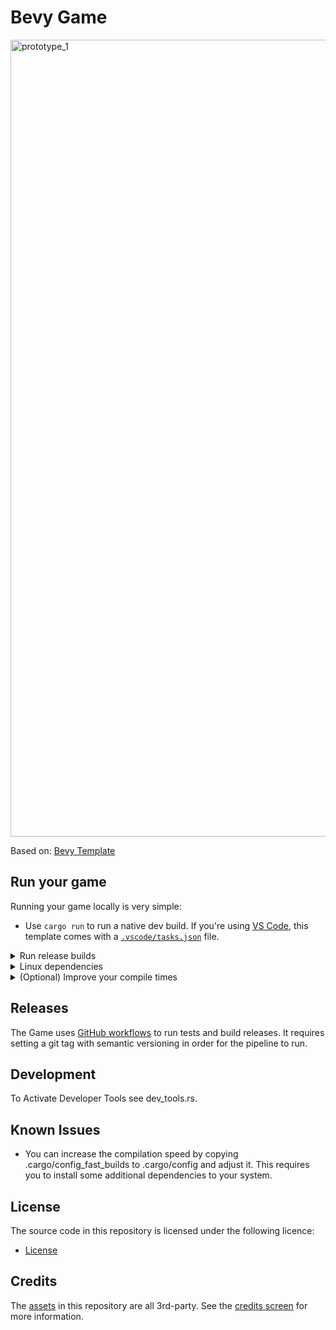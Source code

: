 # Bevy Game
<img width="1275" alt="prototype_1" src="https://github.com/user-attachments/assets/cd46d689-9926-46c9-8df5-693c9c911132" />

Based on: [Bevy Template](https://github.com/TheBevyFlock/bevy_new_2d)

## Run your game

Running your game locally is very simple:

- Use `cargo run` to run a native dev build.
If you're using [VS Code](https://code.visualstudio.com/), this template comes with a [`.vscode/tasks.json`](./.vscode/tasks.json) file.

<details>
  <summary>Run release builds</summary>

- Use `cargo run --profile release-native --no-default-features` to run a native release build.

</details>

<details>
  <summary>Linux dependencies</summary>

If you are using Linux, make sure you take a look at Bevy's [Linux dependencies](https://github.com/bevyengine/bevy/blob/main/docs/linux_dependencies.md).
Note that this template enables Wayland support, which requires additional dependencies as detailed in the link above.
Wayland is activated by using the `bevy/wayland` feature in the [`Cargo.toml`](./Cargo.toml).

</details>

<details>
    <summary>(Optional) Improve your compile times</summary>

[`.cargo/config_fast_builds.toml`](./.cargo/config_fast_builds.toml) contains documentation on how to set up your environment to improve compile times.
copy it to `.cargo/config.toml` to enable it for you, then adjust it (its gitignored).

</details>

## Releases

The Game uses [GitHub workflows](https://docs.github.com/en/actions/using-workflows) to run tests and build releases. It requires setting a git tag with semantic versioning in order for the pipeline to run.

## Development
To Activate Developer Tools see dev_tools.rs.

## Known Issues

- You can increase the compilation speed by copying .cargo/config_fast_builds to .cargo/config and adjust it. This requires you to install some additional dependencies to your system.

## License

The source code in this repository is licensed under the following licence:

- [License](./LICENSE.txt)

## Credits

The [assets](./assets) in this repository are all 3rd-party. See the [credits screen](./src/screens/credits.rs) for more information.
